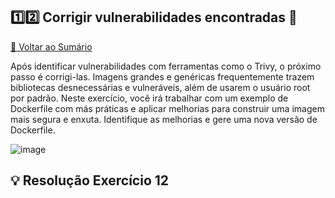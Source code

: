## 1️⃣2️⃣ Corrigir vulnerabilidades encontradas 🔴

[🔼 Voltar ao Sumário](https://github.com/andrrade/Docker-Exercises-CompassUOL?tab=readme-ov-file#sum%C3%A1rio-)

Após identificar vulnerabilidades com ferramentas como o Trivy, o próximo passo é 
corrigi-las. Imagens grandes e genéricas frequentemente trazem bibliotecas 
desnecessárias e vulneráveis, além de usarem o usuário root por padrão. Neste 
exercício, você irá trabalhar com um exemplo de Dockerfile com más práticas e 
aplicar melhorias para construir uma imagem mais segura e enxuta. Identifique as 
melhorias e gere uma nova versão de Dockerfile.

![image](https://github.com/user-attachments/assets/635092a9-dbf1-4b8e-9da7-2b092801f2d2)

## 💡 Resolução Exercício 12